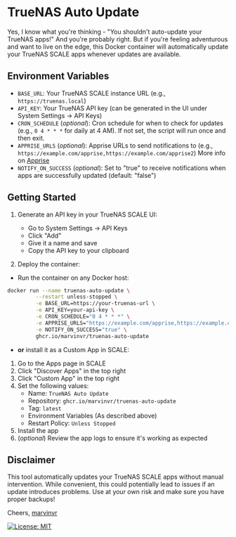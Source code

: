 # TrueNAS Auto Update

Yes, I know what you're thinking - "You shouldn't auto-update your TrueNAS apps!" And you're probably right. But if you're feeling adventurous and want to live on the edge, this Docker container will automatically update your TrueNAS SCALE apps whenever updates are available.

## Environment Variables

- `BASE_URL`: Your TrueNAS SCALE instance URL (e.g., `https://truenas.local`)
- `API_KEY`: Your TrueNAS API key (can be generated in the UI under System Settings → API Keys)
- `CRON_SCHEDULE` (_optional_): Cron schedule for when to check for updates (e.g., `0 4 * * *` for daily at 4 AM). If not set, the script will run once and then exit.
- `APPRISE_URLS` (_optional_): Apprise URLs to send notifications to (e.g., `https://example.com/apprise,https://example.com/apprise2`) More info on [Apprise](https://github.com/caronc/apprise)
- `NOTIFY_ON_SUCCESS` (_optional_): Set to "true" to receive notifications when apps are successfully updated (default: "false")

## Getting Started

1. Generate an API key in your TrueNAS SCALE UI:

   - Go to System Settings → API Keys
   - Click "Add"
   - Give it a name and save
   - Copy the API key to your clipboard
   
2. Deploy the container:
- Run the container on any Docker host:

```bash
docker run --name truenas-auto-update \
         --restart unless-stopped \
         -e BASE_URL=https://your-truenas-url \
         -e API_KEY=your-api-key \
         -e CRON_SCHEDULE="0 4 * * *" \
         -e APPRISE_URLS="https://example.com/apprise,https://example.com/apprise2" \
         -e NOTIFY_ON_SUCCESS="true" \
         ghcr.io/marvinvr/truenas-auto-update
```

- **or** install it as a Custom App in SCALE:

1. Go to the Apps page in SCALE
2. Click "Discover Apps" in the top right
3. Click "Custom App" in the top right
4. Set the following values:
   - Name: `TrueNAS Auto Update`
   - Repository: `ghcr.io/marvinvr/truenas-auto-update`
   - Tag: `latest`
   - Environment Variables (As described above)
   - Restart Policy: `Unless Stopped`
5. Install the app
6. (_optional_) Review the app logs to ensure it's working as expected

## Disclaimer

This tool automatically updates your TrueNAS SCALE apps without manual intervention. While convenient, this could potentially lead to issues if an update introduces problems. Use at your own risk and make sure you have proper backups!

Cheers,
[marvinvr](https://github.com/marvinvr)

[![License: MIT](https://img.shields.io/badge/License-MIT-yellow.svg)](https://opensource.org/licenses/MIT)